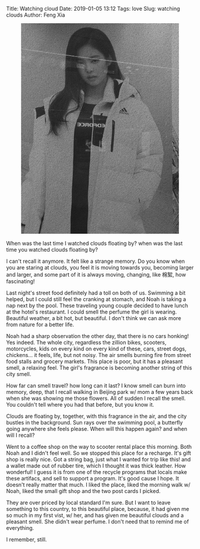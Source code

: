 Title: Watching cloud
Date: 2019-01-05 13:12
Tags: love
Slug: watching clouds
Author: Feng Xia

<figure class="col l6 m6 s12">
  <img src="/images/korea%20addidas.png"/>
</figure>


When was the last time I watched clouds floating by? when was the last
time you watched clouds floating by?

I can't recall it anymore. It felt like a strange memory. Do you know
when you are staring at clouds, you feel it is moving towards you,
becoming larger and larger, and some part of it is always moving,
changing, like 棉絮, how fascinating!

Last night's street food definitely had a toll on both of us. Swimming
a bit helped, but I could still feel the cranking at stomach, and Noah
is taking a nap next by the pool. These traveling young couple decided
to have lunch at the hotel's restaurant. I could smell the perfume
the girl is wearing. Beautiful weather, a bit hot, but beautiful. I
don't think we can ask more from nature for a better life. 

Noah had a sharp observation the other day, that there is no cars
honking! Yes indeed. The whole city, regardless the zillion bikes,
scooters, motorcycles, kids on every kind on every kind of these,
cars, street dogs, chickens... it feels, life, but not noisy. The air
smells burning fire from street food stalls and grocery markets. This
place is poor, but it has a pleasant smell, a relaxing feel. The
girl's fragrance is becoming another string of this city smell.

How far can smell travel? how long can it last? I know smell can burn
into memory, deep, that I recall walking in Beijing park w/ mom a few
years back when she was showing me those flowers. All of sudden I
recall the smell. You couldn't tell where you had that before, but you
know it. 

Clouds are floating by, together, with this fragrance in the air, and
the city bustles in the background. Sun rays over the swimming pool, a
butterfly going anywhere she feels please. When will this happen
again? and when will I recall? 

Went to a coffee shop on the way to scooter rental place this
morning. Both Noah and I didn't feel well. So we stopped this place
for a recharge. It's gift shop is really nice. Got a string bag, just
what I wanted for trip like this! and a wallet made out of rubber
tire, which I thought it was thick leather. How wonderful! I guess it
is from one of the recycle programs that locals make these artifacs,
and sell to support a program. It's good cause I hope. It doesn't
really matter that much. I liked the place, liked the morning walk w/
Noah, liked the small gift shop and the two post cards I picked. 

They are over priced by local standard I'm sure. But I want to leave
something to this country, to this beautiful place, because, it had
given me so much in my first vist, w/ her, and has given me beautiful
clouds and a pleasant smell. She didn't wear perfume. I don't need
that to remind me of everything.

I remember, still.

